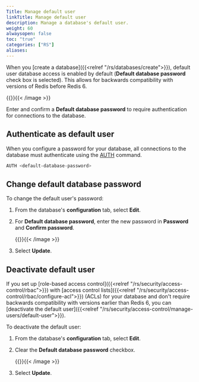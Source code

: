 ```yaml
---
Title: Manage default user
linkTitle: Manage default user
description: Manage a database's default user.
weight: 60
alwaysopen: false
toc: "true"
categories: ["RS"]
aliases: 
---
```


When you [create a database]({{<relref "/rs/databases/create">}}), default user database access is enabled by default (**Default database password** check box is selected). This allows for backwards compatibility with versions of Redis before Redis 6.

{{<image filename="images/rs/database-config-default-user-enabled.png" alt="" >}}{{< /image >}}

Enter and confirm a **Default database password** to require authentication for connections to the database.

## Authenticate as default user

When you configure a password for your database, all connections to the database must authenticate using the [AUTH](https://redis.io/commands/auth) command.

```sh
AUTH <default-database-password>
```

## Change default database password

To change the default user's password:

1. From the database's **configuration** tab, select **Edit**.

1. For **Default database password**, enter the new password in **Password** and **Confirm password**.

    {{<image filename="images/rs/database-config-default-user-enabled.png" alt="" >}}{{< /image >}}

1. Select **Update**.

## Deactivate default user

If you set up [role-based access control]({{<relref "/rs/security/access-control/rbac">}}) with [access control lists]({{<relref "/rs/security/access-control/rbac/configure-acl">}}) (ACLs) for your database and don't require backwards compatibility with versions earlier than Redis 6, you can [deactivate the default user]({{<relref "/rs/security/access-control/manage-users/default-user">}}).

To deactivate the default user:

1. From the database's **configuration** tab, select **Edit**.

1. Clear the **Default database password** checkbox.

    {{<image filename="images/rs/database-config-default-user-deactivated.png" alt="" >}}{{< /image >}}

1. Select **Update**.
